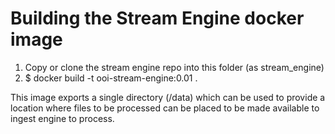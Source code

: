 # Building the Stream Engine docker image

1. Copy or clone the stream engine repo into this folder (as stream_engine)
2. $ docker build -t ooi-stream-engine:0.01 .

This image exports a single directory (/data) which can be used
to provide a location where files to be processed can be placed to
be made available to ingest engine to process.
